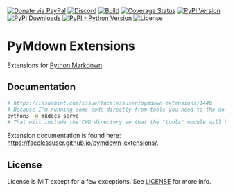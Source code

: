 [![Donate via PayPal][donate-image]][donate-link]
[![Discord][discord-image]][discord-link]
[![Build][github-ci-image]][github-ci-link]
[![Coverage Status][codecov-image]][codecov-link]
[![PyPI Version][pypi-image]][pypi-link]
[![PyPI Downloads][pypi-down]][pypi-link]
[![PyPI - Python Version][python-image]][pypi-link]
![License][license-image-mit]

# PyMdown Extensions

Extensions for [Python Markdown](https://python-markdown.github.io).

## Documentation

```sh
# https://issuehint.com/issue/facelessuser/pymdown-extensions/1446
# Because I'm running some code directly from tools you need to the do the following:
python3 -m mkdocs serve
# That will include the CWD directory so that the "tools" module will be found.
```

Extension documentation is found here: https://facelessuser.github.io/pymdown-extensions/.

## License

License is MIT except for a few exceptions. See [LICENSE](https://github.com/facelessuser/pymdown-extensions/blob/master/LICENSE.md) for more info.

[github-ci-image]: https://github.com/facelessuser/pymdown-extensions/workflows/build/badge.svg?branch=master&event=push
[github-ci-link]: https://github.com/facelessuser/pymdown-extensions/actions?query=workflow%3Abuild+branch%3Amaster
[discord-image]: https://img.shields.io/discord/678289859768745989?logo=discord&logoColor=aaaaaa&color=mediumpurple&labelColor=333333
[discord-link]: https://discord.gg/TWs8Tgr
[codecov-image]: https://img.shields.io/codecov/c/github/facelessuser/pymdown-extensions/master.svg?logo=codecov&logoColor=aaaaaa&labelColor=333333
[codecov-link]: https://codecov.io/github/facelessuser/pymdown-extensions
[pypi-image]: https://img.shields.io/pypi/v/pymdown-extensions.svg?logo=pypi&logoColor=aaaaaa&labelColor=333333
[pypi-link]: https://pypi.python.org/pypi/pymdown-extensions
[python-image]: https://img.shields.io/pypi/pyversions/pymdown-extensions?logo=python&logoColor=aaaaaa&labelColor=333333
[pypi-down]: https://img.shields.io/pypi/dm/pymdown-extensions.svg?logo=pypi&logoColor=aaaaaa&labelColor=333333
[license-image-mit]: https://img.shields.io/badge/license-MIT-blue.svg?labelColor=333333
[donate-image]: https://img.shields.io/badge/Donate-PayPal-3fabd1?logo=paypal
[donate-link]: https://www.paypal.me/facelessuser
